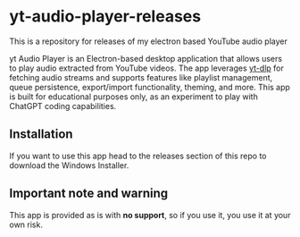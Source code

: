 # yt-audio-player-releases
This is a repository for releases of my electron based YouTube audio player

yt Audio Player is an Electron-based desktop application that allows users to play audio extracted from YouTube videos. The app leverages [yt-dlp](https://github.com/yt-dlp/yt-dlp) for fetching audio streams and supports features like playlist management, queue persistence, export/import functionality, theming, and more. This app is built for educational purposes only, as an experiment to play with ChatGPT coding capabilities.

## Installation

If you want to use this app head to the releases section of this repo to download the Windows Installer.

## Important note and warning

This app is provided as is with **no support**, so if you use it, you use it at your own risk.

